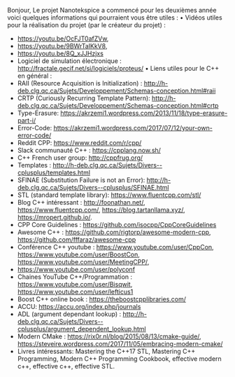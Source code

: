 Bonjour,
Le projet Nanotekspice a commencé pour les deuxièmes année voici quelques informations qui pourraient vous être utiles :
• Vidéos utiles pour la réalisation du projet (par le créateur du projet) :
- https://youtu.be/OcFJT0afZVw,
- https://youtu.be/9BWrTaIKkV8,
- https://youtu.be/8Q_xJJHzjxs
- Logiciel de simulation électronique : http://fractale.gecif.net/si/logiciels/proteus/
• Liens utiles pour le C++ en général :
- RAII (Resource Acquisition is Initialization) : http://h-deb.clg.qc.ca/Sujets/Developpement/Schemas-conception.html#raii
- CRTP (Curiously Recurring Template Pattern): http://h-deb.clg.qc.ca/Sujets/Developpement/Schemas-conception.html#crtp
- Type-Erasure: https://akrzemi1.wordpress.com/2013/11/18/type-erasure-part-i/
- Error-Code: https://akrzemi1.wordpress.com/2017/07/12/your-own-error-code/
- Reddit CPP: https://www.reddit.com/r/cpp/
- Slack communauté C++ : https://cpplang.now.sh/
- C++ French user group: http://cppfrug.org/
- Templates : http://h-deb.clg.qc.ca/Sujets/Divers--cplusplus/templates.html
- SFINAE (Substitution Failure is not an Error): http://h-deb.clg.qc.ca/Sujets/Divers--cplusplus/SFINAE.html
- STL (standard template library): https://www.fluentcpp.com/stl/
- Blog C++ intéressant : http://foonathan.net/, https://www.fluentcpp.com/, https://blog.tartanllama.xyz/, https://mropert.github.io/.
- CPP Core Guidelines : https://github.com/isocpp/CppCoreGuidelines
- Awesome C++ : https://github.com/rigtorp/awesome-modern-cpp, https://github.com/fffaraz/awesome-cpp
- Conférence C++ youtube : https://www.youtube.com/user/CppCon, https://www.youtube.com/user/BoostCon, https://www.youtube.com/user/MeetingCPP/,
- https://www.youtube.com/user/polyconf
- Chaines YouTube C++/Programmation : https://www.youtube.com/user/Bisqwit, https://www.youtube.com/user/lefticus1
- Boost C++ online book : https://theboostcpplibraries.com/
- ACCU: https://accu.org/index.php/journals
- ADL (argument dependant lookup) : http://h-deb.clg.qc.ca/Sujets/Divers--cplusplus/argument_dependent_lookup.html
- Modern CMake : https://rix0r.nl/blog/2015/08/13/cmake-guide/, https://steveire.wordpress.com/2017/11/05/embracing-modern-cmake/
- Livres intéressants: Mastering the C++17 STL, Mastering C++ Programming, Modern C++ Programming Cookbook, effective modern c++, effective c++, effective STL.